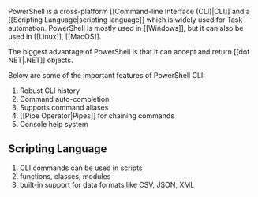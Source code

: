 
PowerShell is a cross-platform [[Command-line Interface (CLI)|CLI]] and a [[Scripting Language|scripting language]] which is widely used for Task automation. PowerShell is mostly used in [[Windows]], but it can also be used in [[Linux]], [[MacOS]].

The biggest advantage of PowerShell is that it can accept and return [[dot NET|.NET]] objects.

Below are some of the important features of PowerShell CLI:

1. Robust CLI history
2. Command auto-completion
3. Supports command aliases
4. [[Pipe Operator|Pipes]] for chaining commands
5. Console help system
## Scripting Language

1. CLI commands can be used in scripts
2. functions, classes, modules
3. built-in support for data formats like CSV, JSON, XML

